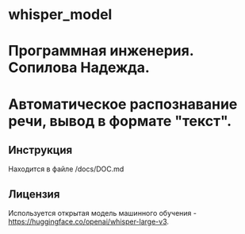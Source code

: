 # whisper_model
# Программная инженерия. Сопилова Надежда.
# Автоматическое распознавание речи, вывод в формате "текст".

## Инструкция
Находится в файле /docs/DOC.md
 
## Лицензия
Используется открытая модель машинного обучения - https://huggingface.co/openai/whisper-large-v3.
